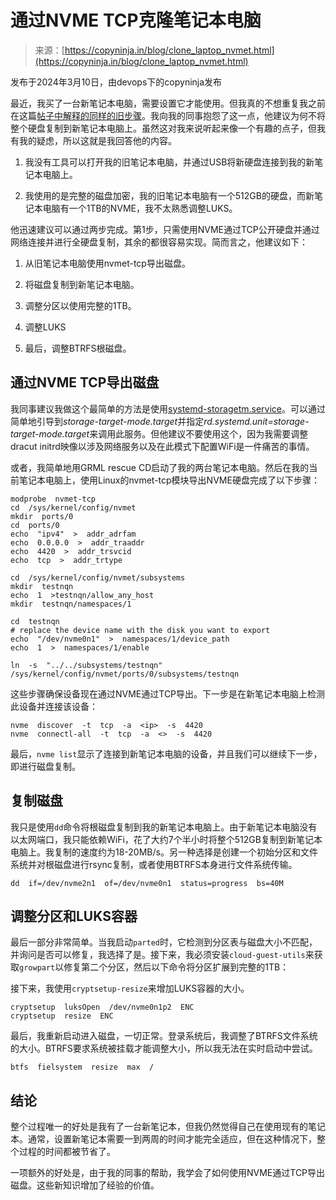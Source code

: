 <!--yml

类别：未分类

日期：2024年5月27日 14:52:46

-->

# 通过NVME TCP克隆笔记本电脑

> 来源：[https://copyninja.in/blog/clone_laptop_nvmet.html](https://copyninja.in/blog/clone_laptop_nvmet.html)

发布于2024年3月10日，由devops下的copyninja发布

最近，我买了一台新笔记本电脑，需要设置它才能使用。但我真的不想重复我之前在这篇[帖子中解释的同样的旧步骤](https://copyninja.in/blog/live_install_debian.html)。我向我的同事抱怨了这一点，他建议为何不将整个硬盘复制到新笔记本电脑上。虽然这对我来说听起来像一个有趣的点子，但我有我的疑虑，所以这就是我回答他的内容。

1.  我没有工具可以打开我的旧笔记本电脑，并通过USB将新硬盘连接到我的新笔记本电脑上。

1.  我使用的是完整的磁盘加密，我的旧笔记本电脑有一个512GB的硬盘，而新笔记本电脑有一个1TB的NVME，我不太熟悉调整LUKS。

他迅速建议可以通过两步完成。第1步，只需使用NVME通过TCP公开硬盘并通过网络连接并进行全硬盘复制，其余的都很容易实现。简而言之，他建议如下：

1.  从旧笔记本电脑使用nvmet-tcp导出磁盘。

1.  将磁盘复制到新笔记本电脑。

1.  调整分区以使用完整的1TB。

1.  调整LUKS

1.  最后，调整BTRFS根磁盘。

## 通过NVME TCP导出磁盘

我同事建议我做这个最简单的方法是使用[systemd-storagetm.service](https://www.freedesktop.org/software/systemd/man/latest/systemd-storagetm.service.html)。可以通过简单地引导到*storage-target-mode.target*并指定*rd.systemd.unit=storage-target-mode.target*来调用此服务。但他建议不要使用这个，因为我需要调整dracut initrd映像以涉及网络服务以及在此模式下配置WiFi是一件痛苦的事情。

或者，我简单地用GRML rescue CD启动了我的两台笔记本电脑。然后在我的当前笔记本电脑上，使用Linux的nvmet-tcp模块导出NVME硬盘完成了以下步骤：

```
modprobe  nvmet-tcp
cd  /sys/kernel/config/nvmet
mkdir  ports/0
cd  ports/0
echo  "ipv4"  >  addr_adrfam
echo  0.0.0.0  >  addr_traaddr
echo  4420  >  addr_trsvcid
echo  tcp  >  addr_trtype

cd  /sys/kernel/config/nvmet/subsystems
mkdir  testnqn
echo  1  >testnqn/allow_any_host
mkdir  testnqn/namespaces/1

cd  testnqn
# replace the device name with the disk you want to export
echo  "/dev/nvme0n1"  >  namespaces/1/device_path
echo  1  >  namespaces/1/enable

ln  -s  "../../subsystems/testnqn"  /sys/kernel/config/nvmet/ports/0/subsystems/testnqn 
```

这些步骤确保设备现在通过NVME通过TCP导出。下一步是在新笔记本电脑上检测此设备并连接该设备：

```
nvme  discover  -t  tcp  -a  <ip>  -s  4420
nvme  connectl-all  -t  tcp  -a  <>  -s  4420 
```

最后，`nvme list`显示了连接到新笔记本电脑的设备，并且我们可以继续下一步，即进行磁盘复制。

## 复制磁盘

我只是使用`dd`命令将根磁盘复制到我的新笔记本电脑上。由于新笔记本电脑没有以太网端口，我只能依赖WiFi，花了大约7个半小时将整个512GB复制到新笔记本电脑上。我复制的速度约为18-20MB/s。另一种选择是创建一个初始分区和文件系统并对根磁盘进行rsync复制，或者使用BTRFS本身进行文件系统传输。

```
dd  if=/dev/nvme2n1  of=/dev/nvme0n1  status=progress  bs=40M 
```

## 调整分区和LUKS容器

最后一部分非常简单。当我启动`parted`时，它检测到分区表与磁盘大小不匹配，并询问是否可以修复，我选择了是。接下来，我必须安装`cloud-guest-utils`来获取`growpart`以修复第二个分区，然后以下命令将分区扩展到完整的1TB：

接下来，我使用`cryptsetup-resize`来增加LUKS容器的大小。

```
cryptsetup  luksOpen  /dev/nvme0n1p2  ENC
cryptsetup  resize  ENC 
```

最后，我重新启动进入磁盘，一切正常。登录系统后，我调整了BTRFS文件系统的大小。BTRFS要求系统被挂载才能调整大小，所以我无法在实时启动中尝试。

```
btfs  fielsystem  resize  max  / 
```

## 结论

整个过程唯一的好处是我有了一台新笔记本，但我仍然觉得自己在使用现有的笔记本。通常，设置新笔记本需要一到两周的时间才能完全适应，但在这种情况下，整个过程的时间都被节省了。

一项额外的好处是，由于我的同事的帮助，我学会了如何使用NVME通过TCP导出磁盘。这些新知识增加了经验的价值。
